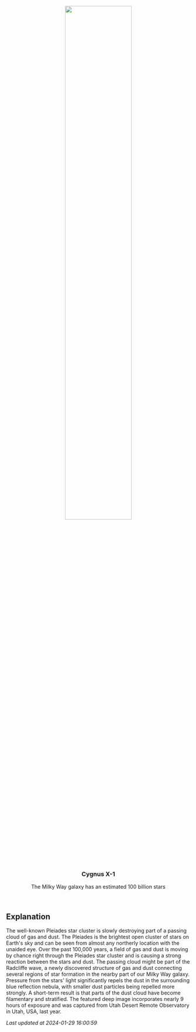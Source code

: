 <p align='center'>
    <img src='https://apod.nasa.gov/apod/image/2401/Pleiades_Stocks_960.jpg' width='60%' />
    <h3 align="center">Cygnus X-1</h3>
    <p align="center">The Milky Way galaxy has an estimated 100 billion stars</p>
</p>
<br/>

Explanation
--
The well-known Pleiades star cluster is slowly destroying part of a passing cloud of gas and dust. The Pleiades is the brightest open cluster of stars on Earth's sky and can be seen from almost any northerly location with the unaided eye.  Over the past 100,000 years, a field of gas and dust is moving by chance right through the Pleiades star cluster and is causing a strong reaction between the stars and dust. The passing cloud might be part of the Radcliffe wave, a newly discovered structure of gas and dust connecting several regions of star formation in the nearby part of our Milky Way galaxy.  Pressure from the stars' light significantly repels the dust in the surrounding blue reflection nebula, with smaller dust particles being repelled more strongly.  A short-term result is that parts of the dust cloud have become filamentary and stratified. The featured deep image incorporates nearly 9 hours of exposure and was captured from Utah Desert Remote Observatory in Utah, USA, last year.


*Last updated at 2024-01-29 16:00:59*
